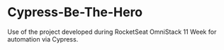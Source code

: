 # Cypress-Be-The-Hero
Use of the project developed during RocketSeat OmniStack 11 Week for automation via Cypress.
